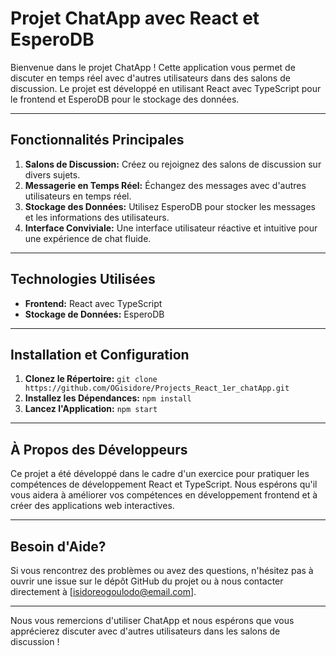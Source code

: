 #  Projet ChatApp avec React et EsperoDB

Bienvenue dans le projet ChatApp ! Cette application vous permet de discuter en temps réel avec d'autres utilisateurs dans des salons de discussion. Le projet est développé en utilisant React avec TypeScript pour le frontend et EsperoDB pour le stockage des données.

---

## Fonctionnalités Principales

1. **Salons de Discussion:** Créez ou rejoignez des salons de discussion sur divers sujets.
2. **Messagerie en Temps Réel:** Échangez des messages avec d'autres utilisateurs en temps réel.
3. **Stockage des Données:** Utilisez EsperoDB pour stocker les messages et les informations des utilisateurs.
4. **Interface Conviviale:** Une interface utilisateur réactive et intuitive pour une expérience de chat fluide.

---

## Technologies Utilisées

- **Frontend:** React avec TypeScript
- **Stockage de Données:** EsperoDB

---

## Installation et Configuration

1. **Clonez le Répertoire:** `git clone https://github.com/OGisidore/Projects_React_1er_chatApp.git`
2. **Installez les Dépendances:** `npm install`
3. **Lancez l'Application:** `npm start`

---

## À Propos des Développeurs

Ce projet a été développé dans le cadre d'un exercice pour pratiquer les compétences de développement React et TypeScript. Nous espérons qu'il vous aidera à améliorer vos compétences en développement frontend et à créer des applications web interactives.

---

## Besoin d'Aide?

Si vous rencontrez des problèmes ou avez des questions, n'hésitez pas à ouvrir une issue sur le dépôt GitHub du projet ou à nous contacter directement à [isidoreogoulodo@email.com].

---

Nous vous remercions d'utiliser ChatApp et nous espérons que vous apprécierez discuter avec d'autres utilisateurs dans les salons de discussion !
